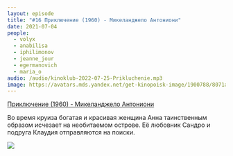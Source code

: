 ```yaml
---
layout: episode
title: "#16 Приключение (1960) - Микеланджело Антониони"
date: 2021-07-04
people:
  - volyx
  - anabilisa
  - iphilimonov
  - jeanne_jour
  - egermanovich
  - maria_o
audio: /audio/kinoklub-2022-07-25-Prikluchenie.mp3
image: https://avatars.mds.yandex.net/get-kinopoisk-image/1900788/8071abe5-6a2f-48e4-ae87-9e52ff2ab499/x600
---
```


[Приключение (1960) - Микеланджело Антониони](https://www.kinopoisk.ru/film/63930/)

Во время круиза богатая и красивая женщина Анна таинственным образом исчезает на необитаемом острове. Её любовник Сандро и подруга Клаудия отправляются на поиски.

![](https://avatars.mds.yandex.net/get-kinopoisk-image/1900788/8071abe5-6a2f-48e4-ae87-9e52ff2ab499/600x)
